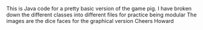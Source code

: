 This is Java code for a pretty basic version of the game pig.
I have broken down the different classes into different files for practice being modular
The images are the dice faces for the graphical version
Cheers
Howard
